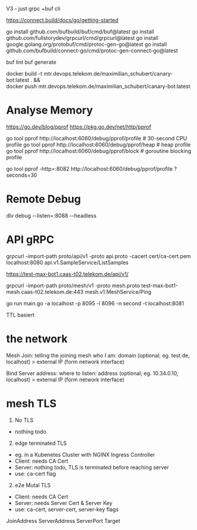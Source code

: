 V3 - just grpc +buf cli

https://connect.build/docs/go/getting-started

go install github.com/bufbuild/buf/cmd/buf@latest
go install github.com/fullstorydev/grpcurl/cmd/grpcurl@latest
go install google.golang.org/protobuf/cmd/protoc-gen-go@latest
go install github.com/bufbuild/connect-go/cmd/protoc-gen-connect-go@latest

buf lint
buf generate

docker build -t mtr.devops.telekom.de/maximilian_schubert/canary-bot:latest . && \
docker push mtr.devops.telekom.de/maximilian_schubert/canary-bot:latest

# Analyse Memory
https://go.dev/blog/pprof
https://pkg.go.dev/net/http/pprof

go tool pprof http://localhost:6060/debug/pprof/profile   # 30-second CPU profile
go tool pprof http://localhost:6060/debug/pprof/heap      # heap profile
go tool pprof http://localhost:6060/debug/pprof/block     # goroutine blocking profile

go tool pprof -http=:8082 http://localhost:6060/debug/pprof/profile
?seconds=30

# Remote Debug
dlv debug --listen=:8088 --headless


# API gRPC
grpcurl -import-path proto/api/v1  -proto api.proto -cacert cert/ca-cert.pem localhost:8080 api.v1.SampleService/ListSamples

https://test-max-bot1.caas-t02.telekom.de/api/v1/

grpcurl -import-path proto/mesh/v1 -proto mesh.proto test-max-bot1-mesh.caas-t02.telekom.de:443 mesh.v1.MeshService/Ping

go run main.go -a localhost -p 8095 -l 8096 -n second -t localhost:8081

TTL basiert 

# the network
Mesh Join: telling the joining mesh who I am:
domain (optional; eg. test.de, localhost) > external IP (form network interface)

Bind Server address: where to listen:
address (optional; eg. 10.34.0.10, localhost) > external IP (form network interface)

# mesh TLS
1. No TLS
- nothing todo
2. edge terminated TLS
- eg. in a Kubenetes Cluster with NGINX Ingress Controller
- Client: needs CA Cert
- Server: nothing todo, TLS is terminated before reaching server
- use: ca-cert flag
2. e2e Mutal TLS
- Client: needs CA Cert
- Server: needs Server Cert & Server Key
- use: ca-cert, server-cert, server-key flags


JoinAddress
ServerAddress
ServerPort
Target